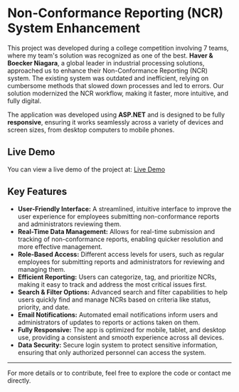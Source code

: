 # Non-Conformance Reporting (NCR) System Enhancement

This project was developed during a college competition involving 7 teams, where my team's solution was recognized as one of the best. **Haver & Boecker Niagara**, a global leader in industrial processing solutions, approached us to enhance their Non-Conformance Reporting (NCR) system. The existing system was outdated and inefficient, relying on cumbersome methods that slowed down processes and led to errors. Our solution modernized the NCR workflow, making it faster, more intuitive, and fully digital.

The application was developed using **ASP.NET** and is designed to be fully **responsive**, ensuring it works seamlessly across a variety of devices and screen sizes, from desktop computers to mobile phones.

## Live Demo

You can view a live demo of the project at: [Live Demo](https://haverdemo2024.azurewebsites.net/)

## Key Features

- **User-Friendly Interface:** A streamlined, intuitive interface to improve the user experience for employees submitting non-conformance reports and administrators reviewing them.
- **Real-Time Data Management:** Allows for real-time submission and tracking of non-conformance reports, enabling quicker resolution and more effective management.
- **Role-Based Access:** Different access levels for users, such as regular employees for submitting reports and administrators for reviewing and managing them.
- **Efficient Reporting:** Users can categorize, tag, and prioritize NCRs, making it easy to track and address the most critical issues first.
- **Search & Filter Options:** Advanced search and filter capabilities to help users quickly find and manage NCRs based on criteria like status, priority, and date.
- **Email Notifications:** Automated email notifications inform users and administrators of updates to reports or actions taken on them.
- **Fully Responsive:** The app is optimized for mobile, tablet, and desktop use, providing a consistent and smooth experience across all devices.
- **Data Security:** Secure login system to protect sensitive information, ensuring that only authorized personnel can access the system.

---

For more details or to contribute, feel free to explore the code or contact me directly.
